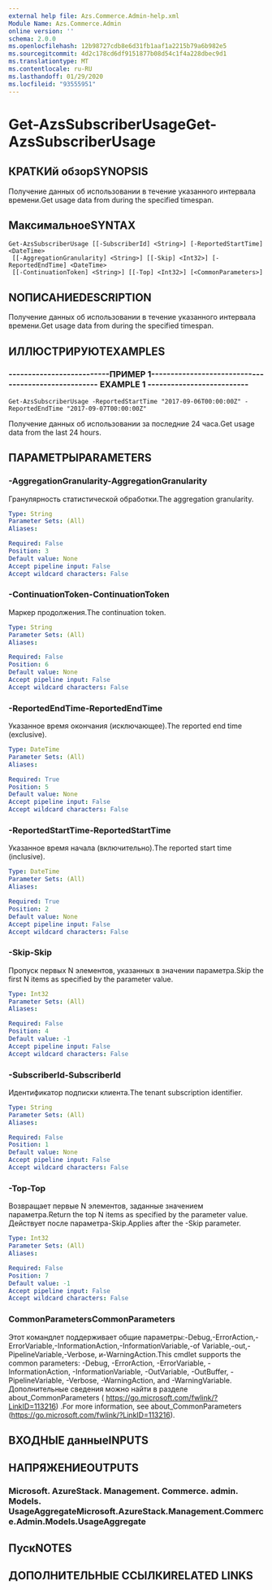 ```yaml
---
external help file: Azs.Commerce.Admin-help.xml
Module Name: Azs.Commerce.Admin
online version: ''
schema: 2.0.0
ms.openlocfilehash: 12b98727cdb8e6d31fb1aaf1a2215b79a6b982e5
ms.sourcegitcommit: 4d2c178cd6df9151877b08d54c1f4a228dbec9d1
ms.translationtype: MT
ms.contentlocale: ru-RU
ms.lasthandoff: 01/29/2020
ms.locfileid: "93555951"
---
```

# <span data-ttu-id="17a6f-101">Get-AzsSubscriberUsage</span><span class="sxs-lookup"><span data-stu-id="17a6f-101">Get-AzsSubscriberUsage</span></span>

## <span data-ttu-id="17a6f-102">КРАТКИй обзор</span><span class="sxs-lookup"><span data-stu-id="17a6f-102">SYNOPSIS</span></span>
<span data-ttu-id="17a6f-103">Получение данных об использовании в течение указанного интервала времени.</span><span class="sxs-lookup"><span data-stu-id="17a6f-103">Get usage data from during the specified timespan.</span></span>

## <span data-ttu-id="17a6f-104">Максимальное</span><span class="sxs-lookup"><span data-stu-id="17a6f-104">SYNTAX</span></span>

```
Get-AzsSubscriberUsage [[-SubscriberId] <String>] [-ReportedStartTime] <DateTime>
 [[-AggregationGranularity] <String>] [[-Skip] <Int32>] [-ReportedEndTime] <DateTime>
 [[-ContinuationToken] <String>] [[-Top] <Int32>] [<CommonParameters>]
```

## <span data-ttu-id="17a6f-105">NОПИСАНИЕ</span><span class="sxs-lookup"><span data-stu-id="17a6f-105">DESCRIPTION</span></span>
<span data-ttu-id="17a6f-106">Получение данных об использовании в течение указанного интервала времени.</span><span class="sxs-lookup"><span data-stu-id="17a6f-106">Get usage data from during the specified timespan.</span></span>

## <span data-ttu-id="17a6f-107">ИЛЛЮСТРИРУЮТ</span><span class="sxs-lookup"><span data-stu-id="17a6f-107">EXAMPLES</span></span>

### <span data-ttu-id="17a6f-108">--------------------------ПРИМЕР 1--------------------------</span><span class="sxs-lookup"><span data-stu-id="17a6f-108">-------------------------- EXAMPLE 1 --------------------------</span></span>
```
Get-AzsSubscriberUsage -ReportedStartTime "2017-09-06T00:00:00Z" -ReportedEndTime "2017-09-07T00:00:00Z"
```

<span data-ttu-id="17a6f-109">Получение данных об использовании за последние 24 часа.</span><span class="sxs-lookup"><span data-stu-id="17a6f-109">Get usage data from the last 24 hours.</span></span>

## <span data-ttu-id="17a6f-110">ПАРАМЕТРЫ</span><span class="sxs-lookup"><span data-stu-id="17a6f-110">PARAMETERS</span></span>

### <span data-ttu-id="17a6f-111">-AggregationGranularity</span><span class="sxs-lookup"><span data-stu-id="17a6f-111">-AggregationGranularity</span></span>
<span data-ttu-id="17a6f-112">Гранулярность статистической обработки.</span><span class="sxs-lookup"><span data-stu-id="17a6f-112">The aggregation granularity.</span></span>

```yaml
Type: String
Parameter Sets: (All)
Aliases: 

Required: False
Position: 3
Default value: None
Accept pipeline input: False
Accept wildcard characters: False
```

### <span data-ttu-id="17a6f-113">-ContinuationToken</span><span class="sxs-lookup"><span data-stu-id="17a6f-113">-ContinuationToken</span></span>
<span data-ttu-id="17a6f-114">Маркер продолжения.</span><span class="sxs-lookup"><span data-stu-id="17a6f-114">The continuation token.</span></span>

```yaml
Type: String
Parameter Sets: (All)
Aliases: 

Required: False
Position: 6
Default value: None
Accept pipeline input: False
Accept wildcard characters: False
```

### <span data-ttu-id="17a6f-115">-ReportedEndTime</span><span class="sxs-lookup"><span data-stu-id="17a6f-115">-ReportedEndTime</span></span>
<span data-ttu-id="17a6f-116">Указанное время окончания (исключающее).</span><span class="sxs-lookup"><span data-stu-id="17a6f-116">The reported end time (exclusive).</span></span>

```yaml
Type: DateTime
Parameter Sets: (All)
Aliases: 

Required: True
Position: 5
Default value: None
Accept pipeline input: False
Accept wildcard characters: False
```

### <span data-ttu-id="17a6f-117">-ReportedStartTime</span><span class="sxs-lookup"><span data-stu-id="17a6f-117">-ReportedStartTime</span></span>
<span data-ttu-id="17a6f-118">Указанное время начала (включительно).</span><span class="sxs-lookup"><span data-stu-id="17a6f-118">The reported start time (inclusive).</span></span>

```yaml
Type: DateTime
Parameter Sets: (All)
Aliases: 

Required: True
Position: 2
Default value: None
Accept pipeline input: False
Accept wildcard characters: False
```

### <span data-ttu-id="17a6f-119">-Skip</span><span class="sxs-lookup"><span data-stu-id="17a6f-119">-Skip</span></span>
<span data-ttu-id="17a6f-120">Пропуск первых N элементов, указанных в значении параметра.</span><span class="sxs-lookup"><span data-stu-id="17a6f-120">Skip the first N items as specified by the parameter value.</span></span>

```yaml
Type: Int32
Parameter Sets: (All)
Aliases: 

Required: False
Position: 4
Default value: -1
Accept pipeline input: False
Accept wildcard characters: False
```

### <span data-ttu-id="17a6f-121">-SubscriberId</span><span class="sxs-lookup"><span data-stu-id="17a6f-121">-SubscriberId</span></span>
<span data-ttu-id="17a6f-122">Идентификатор подписки клиента.</span><span class="sxs-lookup"><span data-stu-id="17a6f-122">The tenant subscription identifier.</span></span>

```yaml
Type: String
Parameter Sets: (All)
Aliases: 

Required: False
Position: 1
Default value: None
Accept pipeline input: False
Accept wildcard characters: False
```

### <span data-ttu-id="17a6f-123">-Top</span><span class="sxs-lookup"><span data-stu-id="17a6f-123">-Top</span></span>
<span data-ttu-id="17a6f-124">Возвращает первые N элементов, заданные значением параметра.</span><span class="sxs-lookup"><span data-stu-id="17a6f-124">Return the top N items as specified by the parameter value.</span></span>
<span data-ttu-id="17a6f-125">Действует после параметра-Skip.</span><span class="sxs-lookup"><span data-stu-id="17a6f-125">Applies after the -Skip parameter.</span></span>

```yaml
Type: Int32
Parameter Sets: (All)
Aliases: 

Required: False
Position: 7
Default value: -1
Accept pipeline input: False
Accept wildcard characters: False
```

### <span data-ttu-id="17a6f-126">CommonParameters</span><span class="sxs-lookup"><span data-stu-id="17a6f-126">CommonParameters</span></span>
<span data-ttu-id="17a6f-127">Этот командлет поддерживает общие параметры:-Debug,-ErrorAction,-ErrorVariable,-InformationAction,-InformationVariable,-of Variable,-out,-PipelineVariable,-Verbose, и-WarningAction.</span><span class="sxs-lookup"><span data-stu-id="17a6f-127">This cmdlet supports the common parameters: -Debug, -ErrorAction, -ErrorVariable, -InformationAction, -InformationVariable, -OutVariable, -OutBuffer, -PipelineVariable, -Verbose, -WarningAction, and -WarningVariable.</span></span> <span data-ttu-id="17a6f-128">Дополнительные сведения можно найти в разделе about_CommonParameters ( https://go.microsoft.com/fwlink/?LinkID=113216) .</span><span class="sxs-lookup"><span data-stu-id="17a6f-128">For more information, see about_CommonParameters (https://go.microsoft.com/fwlink/?LinkID=113216).</span></span>

## <span data-ttu-id="17a6f-129">ВХОДНЫЕ данные</span><span class="sxs-lookup"><span data-stu-id="17a6f-129">INPUTS</span></span>

## <span data-ttu-id="17a6f-130">НАПРЯЖЕНИЕ</span><span class="sxs-lookup"><span data-stu-id="17a6f-130">OUTPUTS</span></span>

### <span data-ttu-id="17a6f-131">Microsoft. AzureStack. Management. Commerce. admin. Models. UsageAggregate</span><span class="sxs-lookup"><span data-stu-id="17a6f-131">Microsoft.AzureStack.Management.Commerce.Admin.Models.UsageAggregate</span></span>

## <span data-ttu-id="17a6f-132">Пуск</span><span class="sxs-lookup"><span data-stu-id="17a6f-132">NOTES</span></span>

## <span data-ttu-id="17a6f-133">ДОПОЛНИТЕЛЬНЫЕ ССЫЛКИ</span><span class="sxs-lookup"><span data-stu-id="17a6f-133">RELATED LINKS</span></span>

